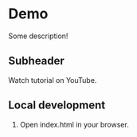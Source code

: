 # Demo

Some description!


## Subheader

Watch tutorial on YouTube.


## Local development

1. Open index.html in your browser.